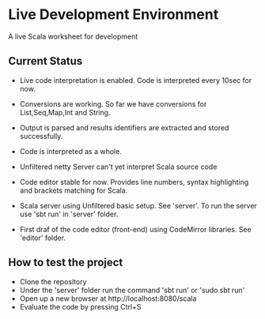Live Development Environment
=======

A live Scala worksheet for development

Current Status
-----------------

 * Live code interpretation is enabled. Code is interpreted every 10sec for now.
 * Conversions are working. So far we have conversions for List,Seq,Map,Int and String.
 * Output is parsed and results identifiers are extracted and stored successfully.
 * Code is interpreted as a whole.
 
 
 * Unfiltered netty Server can't yet interpret Scala source code
 * Code editor stable for now. Provides line numbers, syntax highlighting and brackets matching for Scala.

 * Scala server using Unfiltered basic setup. See 'server'. To run the server use 'sbt run' in 'server' folder.
 * First draf of the code editor (front-end) using CodeMirror libraries. See 'editor' folder.
 

How to test the project
-----------------

 * Clone the repository
 * Under the 'server' folder run the command 'sbt run' or 'sudo sbt run'
 * Open up a new browser at http://localhost:8080/scala
 * Evaluate the code by pressing Ctrl+S
